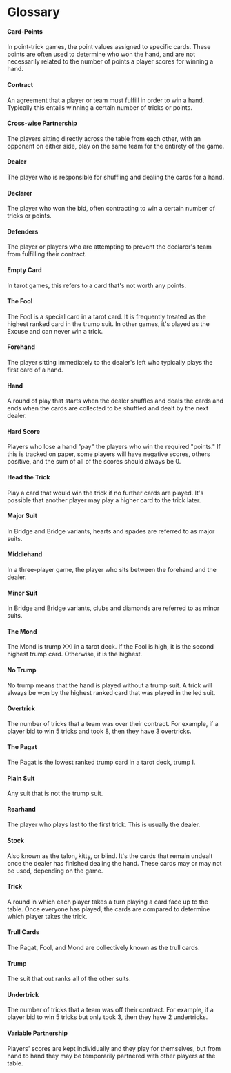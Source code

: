 # Glossary

#### Card-Points

In point-trick games, the point values assigned to specific cards. These points are often used to determine who won the hand, and are not necessarily related to the number of points a player scores for winning a hand.

#### Contract

An agreement that a player or team must fulfill in order to win a hand. Typically this entails winning a certain number of tricks or points.

#### Cross-wise Partnership

The players sitting directly across the table from each other, with an opponent on either side, play on the same team for the entirety of the game.

#### Dealer

The player who is responsible for shuffling and dealing the cards for a hand.

#### Declarer

The player who won the bid, often contracting to win a certain number of tricks or points.

#### Defenders

The player or players who are attempting to prevent the declarer's team from fulfilling their contract.

#### Empty Card

In tarot games, this refers to a card that's not worth any points.

#### The Fool

The Fool is a special card in a tarot card. It is frequently treated as the highest ranked card in the trump suit. In other games, it's played as the Excuse and can never win a trick.

#### Forehand

The player sitting immediately to the dealer's left who typically plays the first card of a hand.

#### Hand

A round of play that starts when the dealer shuffles and deals the cards and ends when the cards are collected to be shuffled and dealt by the next dealer.

#### Hard Score

Players who lose a hand "pay" the players who win the required "points." If this is tracked on paper, some players will have negative scores, others positive, and the sum of all of the scores should always be 0.

#### Head the Trick

Play a card that would win the trick if no further cards are played. It's possible that another player may play a higher card to the trick later.

#### Major Suit

In Bridge and Bridge variants, hearts and spades are referred to as major suits.

#### Middlehand

In a three-player game, the player who sits between the forehand and the dealer.

#### Minor Suit

In Bridge and Bridge variants, clubs and diamonds are referred to as minor suits.

#### The Mond

The Mond is trump XXI in a tarot deck. If the Fool is high, it is the second highest trump card. Otherwise, it is the highest.

#### No Trump

No trump means that the hand is played without a trump suit. A trick will always be won by the highest ranked card that was played in the led suit.

#### Overtrick

The number of tricks that a team was over their contract. For example, if a player bid to win 5 tricks and took 8, then they have 3 overtricks.

#### The Pagat

The Pagat is the lowest ranked trump card in a tarot deck, trump I.

#### Plain Suit

Any suit that is not the trump suit.

#### Rearhand

The player who plays last to the first trick. This is usually the dealer.

#### Stock

Also known as the talon, kitty, or blind. It's the cards that remain undealt once the dealer has finished dealing the hand. These cards may or may not be used, depending on the game.

#### Trick

A round in which each player takes a turn playing a card face up to the table. Once everyone has played, the cards are compared to determine which player takes the trick.

#### Trull Cards

The Pagat, Fool, and Mond are collectively known as the trull cards.

#### Trump

The suit that out ranks all of the other suits.

#### Undertrick

The number of tricks that a team was off their contract. For example, if a player bid to win 5 tricks but only took 3, then they have 2 undertricks.

#### Variable Partnership

Players' scores are kept individually and they play for themselves, but from hand to hand they may be temporarily partnered with other players at the table.